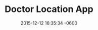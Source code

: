---
layout: post
title:  "Doctor Location App"
date:   2015-12-12 16:35:34 -0600
categories: jekyll update
project: true
tech: Node, MongoDB, Express, Bootstrap, JQuery, Heroku, Leaflet, Mapbox, Google Geocode
description: Proud of this one! Full-Stack MEAN Application from zero to hero. App for medical insurance providers to see location and number of medical practitioners around any zipcode in the world.
link: http://serene-coast-7290.herokuapp.com
---